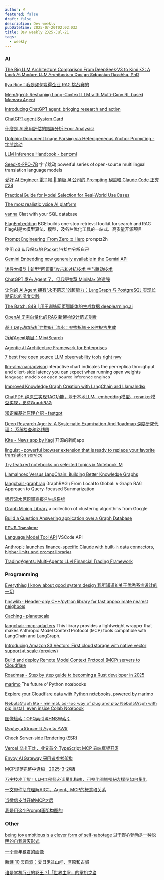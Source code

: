 ```yaml
---
author: W
featured: false
draft: false
description: Dev weekly
pubDatetime: 2025-07-20T02:02:03Z
title: Dev weekly 2025-Jul-21
tags:
  - weekly
---
```


### AI

[]()

[]()

[The Big LLM Architecture Comparison From DeepSeek-V3 to Kimi K2: A Look At Modern LLM Architecture Design Sebastian Raschka, PhD](https://magazine.sebastianraschka.com/p/the-big-llm-architecture-comparison)

[Ilya Rice：我是如何赢得企业 RAG 挑战赛的](https://readit.plus/a/Yya2H/how-to-build-best-rag)

[MemAgent: Reshaping Long-Context LLM with Multi-Conv RL based Memory Agent](https://github.com/BytedTsinghua-SIA/MemAgent)

[Introducing ChatGPT agent: bridging research and action](https://openai.com/index/introducing-chatgpt-agent/)

[ChatGPT agent System Card](https://openai.com/index/chatgpt-agent-system-card/)

[什麼是 AI 應用評估的錯誤分析 Error Analysis?](https://ihower.tw/blog/12960-ai-evals-and-error-analysis)

[Dolphin: Document Image Parsing via Heterogeneous Anchor Prompting - 字节跳动](https://github.com/bytedance/Dolphin)

[LLM Inference Handbook - bentoml](https://bentoml.com/llm/)

[Seed-X-PPO-7B](https://huggingface.co/ByteDance-Seed/Seed-X-PPO-7B) 字节跳动 powerful series of open-source multilingual translation language models

[愛好 AI Engineer 電子報 🚀 頂級 AI 公司的 Prompting 秘訣和 Claude Code 正夯 #28](https://ihower.tw/blog/12798-aie-cluade-code)

[Practical Guide for Model Selection for Real‑World Use Cases](https://cookbook.openai.com/examples/partners/model_selection_guide/model_selection_guide)

[The most realistic voice AI platform](https://elevenlabs.io/)

[vanna](https://github.com/vanna-ai/vanna/tree/main) Chat with your SQL database

[FlagEmbedding](https://github.com/FlagOpen/FlagEmbedding?tab=readme-ov-file) BGE builds one-stop retrieval toolkit for search and RAG FlagAI是大模型算法、模型，及各种优化工具的一站式、高质量开源项目

[Prompt Engineering: From Zero to Hero](https://promptz2h.com/) promptz2h

[使用 o3 从我保存的 Pocket 链接中分析自己](https://readit.plus/a/7Au7X/o3-pocket-profile)

[Gemini Embedding now generally available in the Gemini API](https://developers.googleblog.com/en/gemini-embedding-available-gemini-api/)

[诱导大模型 | 新型“回音室”攻击和对抗技术 字节跳动技术](https://mp.weixin.qq.com/s/a4ThvkQEFPweoSbBIJPOPg)

[ChatGPT 发布 Agent 了，但我更推荐 MiniMax 池建强](https://mp.weixin.qq.com/s/ij1dp9aC8278RPz0U0bmVg)

[让你的 AI Agent 拥有“永不遗忘”的超能力：LangGraph 与 PostgreSQL 实现长期记忆的深度实践](https://mp.weixin.qq.com/s/e_rRjS2EqLcPt7NPB0CNWw)

[The Batch: 849 | 用于训练网页智能体的生成数据 deeplearning.ai](https://mp.weixin.qq.com/s/ZUyMYLA62ZqIjG1eX0zEHQ)

[OpenAI 无需向量化的 RAG 新架构设计范式剖析](https://mp.weixin.qq.com/s/nUlFDxnUlEj0EG5Lg0xN_Q)

[基于Dify动态解析异构银行流水：架构拆解→风控报告生成](https://mp.weixin.qq.com/s/4FFB-kQ1uEuhyD1DfEULhA)

[拆解Agent项目：MindSearch](https://mp.weixin.qq.com/s/TaPlcW5QW-t3v-clK3E-0Q)

[Agentic AI Architecture Framework for Enterprises](https://www.infoq.com/articles/agentic-ai-architecture-framework/)

[7 best free open source LLM observability tools right now](https://posthog.com/blog/best-open-source-llm-observability-tools)

[llm-almanac/advisor](https://modal.com/llm-almanac/advisor) interactive chart indicates the per-replica throughput and client-side latency you can expect when running open weights language models on open source inference engines

[Improved Knowledge Graph Creation with LangChain and LlamaIndex](https://memgraph.com/blog/improved-knowledge-graph-creation-langchain-llamaindex)

[ChatPDF. 纯原生实现RAG功能，基于本地LLM、embedding模型、reranker模型实现，支持GraphRAG](https://github.com/shibing624/ChatPDF)

[知识库基础原理介绍 - fastgpt](https://doc.fastgpt.io/docs/guide/knowledge_base/rag/)

[Deep Research Agents: A Systematic Examination And Roadmap 深度研究代理： 系统检查和路线图](https://readit.site/a/oCZWa/2506.18096v1)

[Kite - News app by Kagi](https://kite.kagi.com/) 开源的新闻app

[linguist - powerful browser extension that is ready to replace your favorite translation service](https://github.com/translate-tools/linguist?tab=readme-ov-file)

[Try featured notebooks on selected topics in NotebookLM](https://blog.google/technology/google-labs/notebooklm-featured-notebooks/?utm_source=tldrai)

[LlamaIndex Versus LangChain: Building Better Knowledge Graphs](https://medium.com/@tredencestudio/building-better-knowledge-graphs-llamaindex-versus-langchain-9661eefb1bb4)

[langchain-graphrag](https://github.com/ksachdeva/langchain-graphrag) GraphRAG / From Local to Global: A Graph RAG Approach to Query-Focused Summarization

[银行流水尽职调查报告生成系统](https://github.com/weiwill88/bank-statement-analysis)

[Graph Mining Library](https://github.com/google/graph-mining) a collection of clustering algorithms from Google

[Build a Question Answering application over a Graph Database](https://python.langchain.com/docs/tutorials/graph/)

[EPUB Translator](https://github.com/oomol-lab/epub-translator)

[Language Model Tool API](https://code.visualstudio.com/api/extension-guides/ai/tools) VSCode API

[Anthropic launches finance-specific Claude with built-in data connectors, higher limits and prompt libraries](https://venturebeat.com/ai/financial-firms-get-a-purpose-built-claude-as-anthropic-bets-on-vertical-ai-platforms/)

[TradingAgents: Multi-Agents LLM Financial Trading Framework](https://github.com/TauricResearch/TradingAgents)

### Programming

[]()

[Everything I know about good system design 我所知道的关于优秀系统设计的一切](https://readit.plus/a/cXxvz/good-system-design)

[hnswlib - Header-only C++/python library for fast approximate nearest neighbors](https://github.com/nmslib/hnswlib)

[Caching - planetscale](https://planetscale.com/blog/caching)

[langchain-mcp-adapters](https://github.com/langchain-ai/langchain-mcp-adapters) This library provides a lightweight wrapper that makes Anthropic Model Context Protocol (MCP) tools compatible with LangChain and LangGraph.

[Introducing Amazon S3 Vectors: First cloud storage with native vector support at scale (preview)](https://aws.amazon.com/blogs/aws/introducing-amazon-s3-vectors-first-cloud-storage-with-native-vector-support-at-scale/)

[Build and deploy Remote Model Context Protocol (MCP) servers to Cloudflare](https://blog.cloudflare.com/remote-model-context-protocol-servers-mcp/)

[Roadmap - Step by step guide to becoming a Rust developer in 2025](https://roadmap.sh/rust)

[marimo](https://marimo.io/) The future of Python notebooks

[Explore your Cloudflare data with Python notebooks, powered by marimo](https://blog.cloudflare.com/marimo-cloudflare-notebooks/)

[]()

[NebulaGraph lite - minimal, ad-hoc way of plug and play NebulaGraph with pip install, even inside Colab Notebook](https://github.com/nebula-contrib/nebulagraph-lite)

[图像检索：OPQ索引与HNSW索引](https://yongyuan.name/blog/opq-and-hnsw.html)

[Deploy a Streamlit App to AWS](https://towardsdatascience.com/deploy-a-streamlit-app-to-aws/)

[]()

[Check Server-side Rendering (SSR)](https://punits.dev/check-server-side-rendered/)

[Vercel 又出王炸，业界首个 TypeScript MCP 前端框架开源](https://mp.weixin.qq.com/s/QP8ct-B2IjgFJdRlssSgew)

[Envoy AI Gateway 采用者参考架构](https://mp.weixin.qq.com/s/nznUZw_X97opdM5KMH9Rlw)

[MCP规范完整中译稿：2025-3-26版](https://mp.weixin.qq.com/s/SMcRdOnvPEHZSEy6V5ulnA)

[万字技术干货！LLM工程师必读量化指南，可视化图解揭秘大模型如何量化](https://mp.weixin.qq.com/s/XrvyJ1zIfFBy79AdNU4YMw)

[一文带你彻底理解AIGC、Agent、MCP的概念和关系](https://mp.weixin.qq.com/s/jTx_ktWeu5Ck8RDZ3b6iRw)

[当微信支付开放MCP之后](https://mp.weixin.qq.com/s/PbOzXpQ5B6wDHy93o4ghaA)

[我是用这个Prompt画架构图的](https://mp.weixin.qq.com/s/49OweJT0q4iirmS8-BMYCg)

### Other

[]()

[being too ambitious is a clever form of self-sabotage 过于野心勃勃是一种聪明的自我毁灭形式](https://readit.site/a/2TwRt/being-too-ambitious-is-a-clever-form)

[一个青年暴君的画像](https://mp.weixin.qq.com/s/cdn-vIqy2kw1EIF0DdB4xg)

[新疆 10 天自驾：夏日走过山间、草原和古城](https://sspai.com/post/101001)

[谁是掌机行业的卷王？|「世界主宰」的掌机之路](https://sspai.com/post/71848)

[]()

[]()

[]()

[]()

[]()

[]()

[]()

[]()

[]()

[]()

[]()

[]()

[]()

[]()

[]()

[]()

[]()

[]()

[]()

[]()

[]()

[]()

[]()

[]()

[]()

[]()

[]()

[]()

[]()

[]()

[]()
